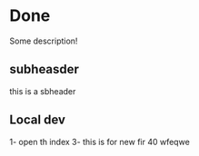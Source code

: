 # Done
Some description!


## subheasder
this is a sbheader

## Local dev
1- open th index 
3- this is for new fir
40 wfeqwe 


